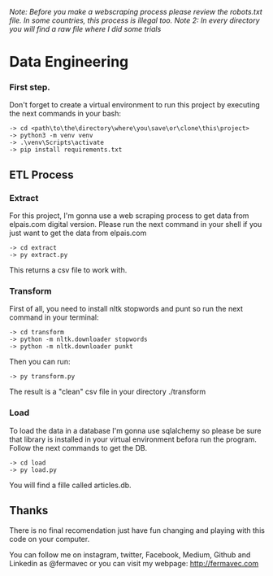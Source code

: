 *Note: Before you make a webscraping process please review the robots.txt file. In some countries, this process is illegal too.*
*Note 2: In every directory you will find a raw file where I did some trials*

# Data Engineering
### First step.
Don't forget to create a virtual environment to run this project by executing the next commands in your bash:
```
-> cd <path\to\the\directory\where\you\save\or\clone\this\project>
-> python3 -m venv venv
-> .\venv\Scripts\activate
-> pip install requirements.txt
```

## ETL Process

### Extract
For this project, I'm gonna use a web scraping process to get data from elpais.com digital version.
Please run the next command in your shell if you just want to get the data from elpais.com
```
-> cd extract
-> py extract.py
```
This returns a csv file to work with.

### Transform
First of all, you need to install nltk stopwords and punt so run the next command in your terminal:
```
-> cd transform
-> python -m nltk.downloader stopwords
-> python -m nltk.downloader punkt
```
Then you can run:
```
-> py transform.py
```
The result is a "clean" csv file in your directory ./transform

### Load
To load the data in a database I'm gonna use sqlalchemy so please be sure that library is installed in your virtual environment befora run the program. Follow the next commands to get the DB.
```
-> cd load
-> py load.py
```
You will find a fille called articles.db.

## Thanks
There is no final recomendation just have fun changing and playing with this code on your computer. 

You can follow me on instagram, twitter, Facebook, Medium, Github and Linkedin as @fermavec or you can visit my webpage: http://fermavec.com